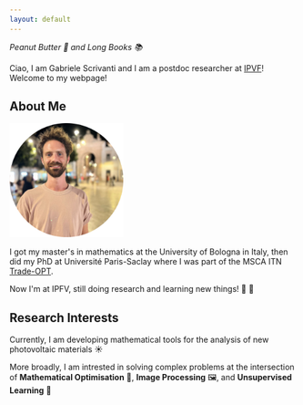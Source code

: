 ```yaml
---
layout: default
---
```


_Peanut Butter 🥜 and Long Books 📚_

Ciao, I am Gabriele Scrivanti and I am a postdoc researcher at [IPVF](https://www.ipvf.fr/en/)! Welcome to my webpage!

## About Me

<img class="profile-picture" src="portraitround.png" width="200">

I got my master's in mathematics at the University of Bologna in Italy, then did my PhD at Université Paris-Saclay where I was part of the MSCA ITN [Trade-OPT](https://trade-opt-itn.eu/).

Now I'm at IPFV, still doing research and learning new things! 🔬 🧮 

## Research Interests

Currently, I am developing mathematical tools for the analysis of new photovoltaic materials ☀️ 

More broadly, I am intrested in solving complex problems at the intersection of **Mathematical Optimisation** 🔧, **Image Processing** 🖼️, and **Unsupervised Learning** 🤖

